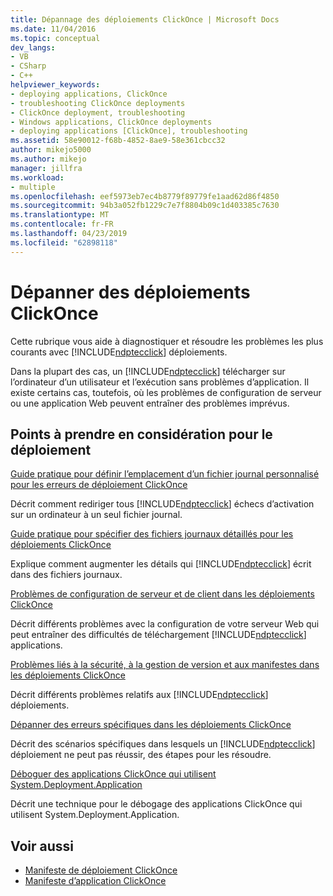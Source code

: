 ```yaml
---
title: Dépannage des déploiements ClickOnce | Microsoft Docs
ms.date: 11/04/2016
ms.topic: conceptual
dev_langs:
- VB
- CSharp
- C++
helpviewer_keywords:
- deploying applications, ClickOnce
- troubleshooting ClickOnce deployments
- ClickOnce deployment, troubleshooting
- Windows applications, ClickOnce deployments
- deploying applications [ClickOnce], troubleshooting
ms.assetid: 58e90012-f68b-4852-8ae9-58e361cbcc32
author: mikejo5000
ms.author: mikejo
manager: jillfra
ms.workload:
- multiple
ms.openlocfilehash: eef5973eb7ec4b8779f89779fe1aad62d86f4850
ms.sourcegitcommit: 94b3a052fb1229c7e7f8804b09c1d403385c7630
ms.translationtype: MT
ms.contentlocale: fr-FR
ms.lasthandoff: 04/23/2019
ms.locfileid: "62898118"
---
```

# <a name="troubleshoot-clickonce-deployments"></a>Dépanner des déploiements ClickOnce
Cette rubrique vous aide à diagnostiquer et résoudre les problèmes les plus courants avec [!INCLUDE[ndptecclick](../deployment/includes/ndptecclick_md.md)] déploiements.

 Dans la plupart des cas, un [!INCLUDE[ndptecclick](../deployment/includes/ndptecclick_md.md)] télécharger sur l’ordinateur d’un utilisateur et l’exécution sans problèmes d’application. Il existe certains cas, toutefois, où les problèmes de configuration de serveur ou une application Web peuvent entraîner des problèmes imprévus.

## <a name="deployment-considerations"></a>Points à prendre en considération pour le déploiement

 [Guide pratique pour définir l’emplacement d’un fichier journal personnalisé pour les erreurs de déploiement ClickOnce](../deployment/how-to-set-a-custom-log-file-location-for-clickonce-deployment-errors.md)

 Décrit comment rediriger tous [!INCLUDE[ndptecclick](../deployment/includes/ndptecclick_md.md)] échecs d’activation sur un ordinateur à un seul fichier journal.

 [Guide pratique pour spécifier des fichiers journaux détaillés pour les déploiements ClickOnce](../deployment/how-to-specify-verbose-log-files-for-clickonce-deployments.md)

 Explique comment augmenter les détails qui [!INCLUDE[ndptecclick](../deployment/includes/ndptecclick_md.md)] écrit dans des fichiers journaux.

 [Problèmes de configuration de serveur et de client dans les déploiements ClickOnce](../deployment/server-and-client-configuration-issues-in-clickonce-deployments.md)

 Décrit différents problèmes avec la configuration de votre serveur Web qui peut entraîner des difficultés de téléchargement [!INCLUDE[ndptecclick](../deployment/includes/ndptecclick_md.md)] applications.

 [Problèmes liés à la sécurité, à la gestion de version et aux manifestes dans les déploiements ClickOnce](../deployment/security-versioning-and-manifest-issues-in-clickonce-deployments.md)

 Décrit différents problèmes relatifs aux [!INCLUDE[ndptecclick](../deployment/includes/ndptecclick_md.md)] déploiements.

 [Dépanner des erreurs spécifiques dans les déploiements ClickOnce](../deployment/troubleshooting-specific-errors-in-clickonce-deployments.md)

 Décrit des scénarios spécifiques dans lesquels un [!INCLUDE[ndptecclick](../deployment/includes/ndptecclick_md.md)] déploiement ne peut pas réussir, des étapes pour les résoudre.

 [Déboguer des applications ClickOnce qui utilisent System.Deployment.Application](../deployment/debugging-clickonce-applications-that-use-system-deployment-application.md)

 Décrit une technique pour le débogage des applications ClickOnce qui utilisent System.Deployment.Application.

## <a name="see-also"></a>Voir aussi

- [Manifeste de déploiement ClickOnce](../deployment/clickonce-deployment-manifest.md)
- [Manifeste d’application ClickOnce](../deployment/clickonce-application-manifest.md)